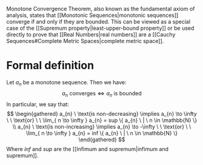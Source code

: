 Monotone Convergence Theorem, also known as the fundamental axiom of analysis, states that [[Monotonic Sequences|monotonic sequences]] converge if and only if they are bounded. This can be viewed as a special case of the [[Supremum property|least-upper-bound property]] or be used directly to prove that [[Real Numbers|real numbers]] are a [[Cauchy Sequences#Complete Metric Spaces|complete metric space]].

# Formal definition
Let $a_{n}$ be a monotone sequence. Then we have: $$a_{n} \ \text{converges} \iff a_{n} \ \text{is bounded}$$
In particular, we say that: 
$$
\begin{gathered}
a_{n} \ \text{is non-decreasing} \implies a_{n} \to \infty \ \ \text{or} \ \ \lim_{ n \to \infty } a_{n} = sup \{ a_{n} \ | \ n \in \mathbb{N} \} \\
a_{n} \ \text{is non-increasing} \implies a_{n} \to -\infty \ \ \text{or}  \ \ \lim_{ n \to \infty } a_{n} = inf \{ a_{n} \ | \ n \in \mathbb{N} \}
\end{gathered}
$$
Where $inf$ and $sup$ are the [[Infimum and supremum|infimum and supremum]].
